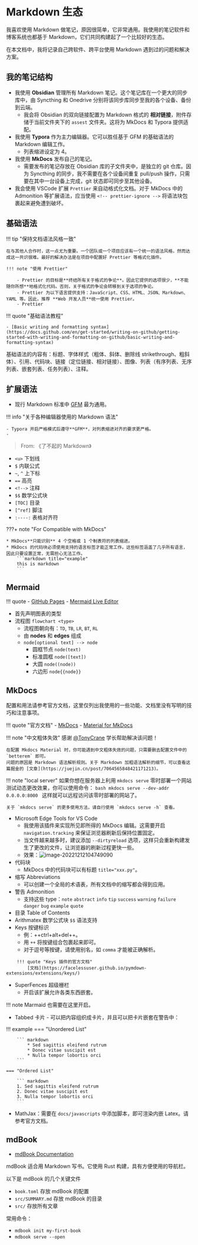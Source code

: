 # Markdown 生态

我喜欢使用 Markdown 做笔记，原因很简单，它非常通用。我使用的笔记软件和博客系统也都基于 Markdown，它们共同构建起了一个比较好的生态。

在本文档中，我将记录自己跨软件、跨平台使用 Markdown 遇到过的问题和解决方案。

## 我的笔记结构

-   我使用 **Obsidian** 管理所有 Markdown 笔记。这个笔记库在一个更大的同步库中，由 Syncthing 和 Onedrive 分别将该同步库同步至我的各个设备、备份到云端。
    -   我会将 Obsidian 的双向链接配置为 Markdown 格式的 **相对链接**，附件存储于当前文件夹下的 `assest` 文件夹。这将为 MkDocs 和 Typora 提供适配。
-   我使用 **Typora** 作为主力编辑器。它可以胜任基于 GFM 的基础语法的 Markdown 编辑工作。
    -   列表缩进设定为 4。
-   我使用 **MkDocs** 发布自己的笔记。
    -   需要发布的笔记存放在 Obsidian 库的子文件夹中，是独立的 git 仓库。因为 Syncthing 的同步，我不需要在各个设备间重复 pull/push 操作，只需要在其中一台设备上完成，git 状态即可同步至其他设备。
-   我会使用 VSCode 扩展 `Prettier` 来自动格式化文档。对于 MkDocs 中的 Admonition 等扩展语法，应当使用 `<!-- prettier-ignore -->` 将语法块包裹起来避免遭到破坏。

## 基础语法

<!-- prettier-ignore-start -->
!!! tip "保持文档语法风格一致"

    在与其他人合作时，这一点尤为重要。一个团队或一个项目应该有一个统一的语法风格，然而达成这一共识很难。最好的解决办法是在项目中配置好 Prettier 等格式化插件。

    !!! note "使用 Prettier"
        
        - Prettier 的目标是**终结所有关于格式的争论**。因此它提供的选项很少，**不能随你所想**地格式化代码。否则，关于格式的争论会转移到关于选项的争论。
        - Prettier 为以下语言提供支持：JavaScript、CSS、HTML、JSON、Markdown、YAML 等。因此，推荐 **Web 开发人员**统一使用 Prettier。
        - Prettier 
<!-- prettier-ignore-end -->

<!-- prettier-ignore-start -->
!!! quote "基础语法教程"
    
    - [Basic writing and formatting syntax](https://docs.github.com/en/get-started/writing-on-github/getting-started-with-writing-and-formatting-on-github/basic-writing-and-formatting-syntax)
<!-- prettier-ignore-end -->

基础语法的内容有：标题、字体样式（粗体、斜体、删除线 strikethrough、粗斜体）、引用、代码块、链接（定位链接、相对链接）、图像、列表（有序列表、无序列表、嵌套列表、任务列表）、注释。

## 扩展语法

-   现行 Markdown 标准中 [GFM](https://github.github.com/gfm) 最为通用。

<!-- prettier-ignore-start -->
!!! info "关于各种编辑器使用的 Markdown 语法"
    
    - Typora 开启严格模式后遵守**GFM**，对列表缩进对齐的要求更严格。
    - 
<!-- prettier-ignore-end -->

> From:
> 《了不起的 Markdown》

-   `<u>` 下划线
-   `$` 内联公式
-   `~`, `^` 上下标
-   `==` 高亮
-   `<!-->` 注释
-   `$$` 数学公式块
-   `[TOC]` 目录
-   `[^ref]` 脚注
-   `:----:` 表格对齐符

<!-- prettier-ignore-start -->
???+ note "For Compatible with MkDocs"

    * MkDocs**只能识别** 4 个空格或 1 个制表符的列表缩进。
    * MkDocs 的代码块必须使用支持的语言标签才能正常工作。这些标签涵盖了几乎所有语言，因此只要设置正常，无需担心无法工作。
        ```markdown title="example"
        this is markdown
        ```
<!-- prettier-ignore-end -->

## Mermaid

<!-- prettier-ignore-start -->
!!! quote
    -   [GitHub Pages](https://mermaid-js.github.io/mermaid/#/)
    -   [Mermaid Live Editor](https://mermaid-js.github.io/mermaid-live-editor/)
<!-- prettier-ignore-end -->

-   首先声明图表的类型
-   流程图 `flowchart <type>`
    -   流程图朝向有：`TD`, `TB`, `LR`, `BT`, `RL`
    -   由 **nodes** 和 **edges** 组成
    -   `node[optional text] --> node`
        -   圆框节点 `node(text)`
        -   标准圆框 `node([text])`
        -   大圆 `node((node))`
        -   六边形 `node{{node}}`

## MkDocs

配置和用法请参考官方文档，这里仅列出我使用的一些功能、文档里没有写明的技巧和注意事项。

<!-- prettier-ignore-start -->
!!! quote "官方文档"
    -   [MkDocs](https://www.mkdocs.org/)
    -   [Material for MkDocs](https://squidfunk.github.io/mkdocs-material/)

!!! note "中文粗体失效"
    感谢 [@TonyCrane](https://tonycrane.cc/) 学长帮助解决该问题！

    在配置 Mkdocs Material 时，你可能遇到中文粗体失效的问题，只需要删去配置文件中的 `betterem` 即可。
    问题的原因是 Markdown 语法解析规则。关于 Markdown 加粗语法解析的细节，可以查看这篇掘金的 [文章](https://juejin.cn/post/7064565848421171213)。

!!! note "local server"
    如果你想在服务器上利用 `mkdocs serve` 零时部署一个网站测试动态更改效果，你可以使用命令：
    ```bash
    mkdocs serve --dev-addr 0.0.0.0:8000
    ```
    这样就可以远程访问该零时部署的网站了。

    关于 `mkdocs serve` 的更多使用方法，请自行使用 `mkdocs serve -h` 查看。
<!-- prettier-ignore-end -->

-   Microsoft Edge Tools for VS Code
    -   我使用该插件来实现所见即所得的 MkDocs 编辑。这需要开启 `navigation.tracking` 来保证浏览器刷新后保持位置固定。
    -   当文件越来越多时，建议添加 `--dirtyreload` 选项，这样只会重新构建发生了更改的文件，让浏览器的刷新过程更快一些。
    -   效果：![image-20221212104749090](assets/image-20221212104749090.png)
-   代码块
    -   MkDocs 中的代码块可以有标题 `title="xxx.py"`。
-   缩写 Abbreviations
    -   可以创建一个全局的术语表，所有文档中的缩写都会得到应用。
-   警告 Admonition
    -   支持这些 type：`note` `abstract` `info` `tip` `success` `warning` `failure` `danger` `bug` `example` `quote`
-   目录 Table of Contents
-   Arithmatex 数学公式块 `$$` 语法支持
-   Keys 按键标识
    -   例：++ctrl+alt+del++。
    -   用 `++` 将按键组合包裹起来即可。
    -   对于逗号等按键，请使用别名，如 `comma` 才能被正确解析。

<!-- prettier-ignore-start -->
        !!! quote "Keys 插件的官方文档"
            [文档](https://facelessuser.github.io/pymdown-extensions/extensions/keys/)
<!-- prettier-ignore-end -->

-   SuperFences 超级栅栏 
    - 开启该扩展允许各类东西嵌套。

<!-- prettier-ignore-start -->
!!! note
    Marmaid 也需要在这里开启。
<!-- prettier-ignore-end -->

-   Tabbed 卡片 - 可以把内容组织成卡片，并且可以把卡片嵌套在警告中：

<!-- prettier-ignore-start -->
!!! example
    === "Unordered List"

        ``` markdown
            * Sed sagittis eleifend rutrum
            * Donec vitae suscipit est
            * Nulla tempor lobortis orci
        ```
    
    === "Ordered List"
    
        ``` markdown
        1. Sed sagittis eleifend rutrum
        2. Donec vitae suscipit est
        3. Nulla tempor lobortis orci
        ```
<!-- prettier-ignore-end -->

-   MathJax：需要在 `docs/javascripts` 中添加脚本，即可渲染内嵌 Latex。请参考官方文档。

## mdBook

- [mdBook Documentation](https://rust-lang.github.io/mdBook/)

mdBook 适合用 Markdown 写书。它使用 Rust 构建，具有方便使用的导航栏。

以下是 mdBook 的几个关键文件

- `book.toml` 存放 mdBook 的配置
- `src/SUMMARY.md` 存放 mdBook 的目录
- `src/` 存放所有文章

常用命令：

- `mdbook init my-first-book`
- `mdbook serve --open`
